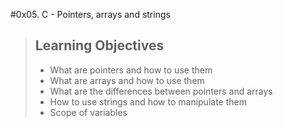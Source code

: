 #0x05. C - Pointers, arrays and strings
> ## Learning Objectives
> - What are pointers and how to use them
> - What are arrays and how to use them
> - What are the differences between pointers and arrays
> - How to use strings and how to manipulate them
> - Scope of variables
